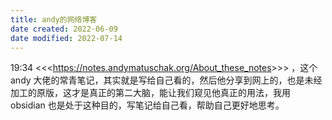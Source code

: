 ```yaml
---
title: andy的网络博客
date created: 2022-06-09
date modified: 2022-07-14
---
```


19:34 <<<<https://notes.andymatuschak.org/About_these_notes>>>> ，这个 andy 大佬的常青笔记，其实就是写给自己看的，然后他分享到网上的，也是未经加工的原版，这才是真正的第二大脑，能让我们窥见他真正的用法，我用 obsidian 也是处于这种目的，写笔记给自己看，帮助自己更好地思考。
